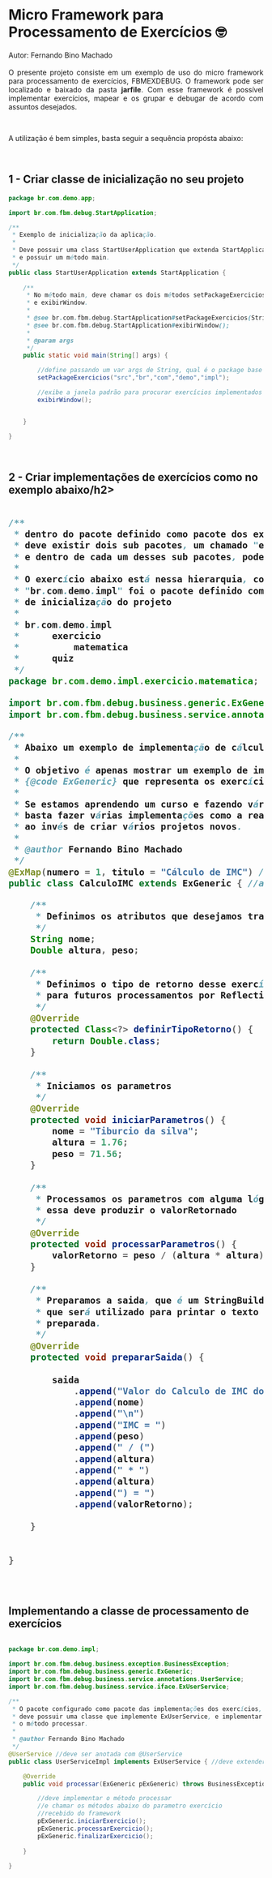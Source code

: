 # Micro Framework para Processamento de Exercícios &#129299;<br>

<p align="justify">Autor: Fernando Bino Machado <br><br>O presente projeto consiste em um exemplo de uso do micro framework para processamento de exercícios, FBMEXDEBUG. O framework pode ser localizado e baixado da pasta <b>jarfile</b>. Com esse framework é possível implementar exercícios, mapear e os grupar e debugar de acordo com assuntos desejados.</p>
<br>
<p align="justify">A utilização é bem simples, basta seguir a sequência propósta abaixo:</p>
<br>
<h2>1 - Criar classe de inicialização no seu projeto</h2>

```java
package br.com.demo.app;

import br.com.fbm.debug.StartApplication;

/**
 * Exemplo de inicialização da aplicação.
 * 
 * Deve possuir uma class StartUserApplication que extenda StartApplication
 * e possuir um método main. 
 */
public class StartUserApplication extends StartApplication {
	
	/**
	 * No método main, deve chamar os dois métodos setPackageExercicios 
	 * e exibirWindow.
	 * 
	 * @see br.com.fbm.debug.StartApplication#setPackageExercicios(String...);
	 * @see br.com.fbm.debug.StartApplication#exibirWindow();
	 * 
	 * @param args
	 */
	public static void main(String[] args) {

		//define passando um var args de String, qual é o package base para agrupar os exercícios
		setPackageExercicios("src","br","com","demo","impl");

		//exibe a janela padrão para procurar exercícios implementados no package definido acima    
		exibirWindow();


	}

}
```

<br>
<h2>2 - Criar implementações de exercícios como no exemplo abaixo/h2>

```java

/**
 * dentro do pacote definido como pacote dos execícios
 * deve existir dois sub pacotes, um chamado "exercicio" e outro chamado "quiz"
 * e dentro de cada um desses sub pacotes, podemos ter nossos pacotes separando os exercícios
 *
 * O exercício abaixo está nessa hierarquia, considerando que
 * "br.com.demo.impl" foi o pacote definido como base na classe
 * de inicialização do projeto
 * 
 * br.com.demo.impl
 * 		exercicio
 * 			matematica
 * 		quiz
 */ 
package br.com.demo.impl.exercicio.matematica;

import br.com.fbm.debug.business.generic.ExGeneric;
import br.com.fbm.debug.business.service.annotations.ExMap;

/**
 * Abaixo um exemplo de implementação de cálculo de IMC.
 * 
 * O objetivo é apenas mostrar um exemplo de implementação de
 * {@code ExGeneric} que representa os exercícios.
 * 
 * Se estamos aprendendo um curso e fazendo vários exercícios,
 * basta fazer várias implementações como a realizada abaixo
 * ao invés de criar vários projetos novos.
 * 
 * @author Fernando Bino Machado
 */
@ExMap(numero = 1, titulo = "Cálculo de IMC") //anotação para mapear o exercício
public class CalculoIMC extends ExGeneric { //a classe deve extender ExGeneric

	/**
	 * Definimos os atributos que desejamos trabalhar
	 */
	String nome;
	Double altura, peso;
	
	/**
	 * Definimos o tipo de retorno desse exercício
	 * para futuros processamentos por Reflection.
	 */
	@Override
	protected Class<?> definirTipoRetorno() {
		return Double.class;
	}
	
	/**
	 * Iniciamos os parametros
	 */
	@Override
	protected void iniciarParametros() {
		nome = "Tiburcio da silva";
		altura = 1.76;
		peso = 71.56;
	}
	
	/**
	 * Processamos os parametros com alguma lógica
	 * essa deve produzir o valorRetornado
	 */
	@Override
	protected void processarParametros() {
		valorRetorno = peso / (altura * altura);
	}
	
	/**
	 * Preparamos a saida, que é um StringBuilder 
	 * que será utilizado para printar o texto equivalente a saida
	 * preparada.
	 */
	@Override
	protected void prepararSaida() {
		
		saida
			.append("Valor do Calculo de IMC do ")
			.append(nome)
			.append("\n")
			.append("IMC = ")
			.append(peso)
			.append(" / (")
			.append(altura)
			.append(" * ")
			.append(altura)
			.append(") = ")
			.append(valorRetorno);
			
	}
	
	
}

```

<br>
<h2>Implementando a classe de processamento de exercícios</h2>

```java

package br.com.demo.impl;

import br.com.fbm.debug.business.exception.BusinessException;
import br.com.fbm.debug.business.generic.ExGeneric;
import br.com.fbm.debug.business.service.annotations.UserService;
import br.com.fbm.debug.business.service.iface.ExUserService;

/**
 * O pacote configurado como pacote das implementações dos exercícios,
 * deve possuir uma classe que implemente ExUserService, e implementar
 * o método processar.
 * 
 * @author Fernando Bino Machado
 */
@UserService //deve ser anotada com @UserService
public class UserServiceImpl implements ExUserService { //deve extender ExUserService

	@Override
	public void processar(ExGeneric pExGeneric) throws BusinessException {

		//deve implementar o método processar
		//e chamar os métodos abaixo do parametro exercício
		//recebido do framework		
		pExGeneric.iniciarExercicio();
		pExGeneric.processarExercicio();
		pExGeneric.finalizarExercicio();
		
	}
	
}

```
